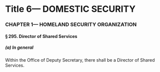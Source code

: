 
# Title 6— DOMESTIC SECURITY
### CHAPTER 1— HOMELAND SECURITY ORGANIZATION
#### § 295. Director of Shared Services
##### (a) In general

Within the Office of Deputy Secretary, there shall be a Director of Shared Services.

